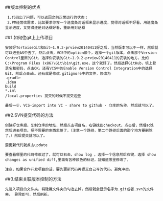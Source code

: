 ##版本控制的优点

     1.代码出了问题，可以返回之前正常运行的状态；
     2.PM经常改需求，比如要求你写一个进度条对话框来显示进度，觉得对话框不好看，用进度条显示进度，又觉得还是对话框好看，重新用对话框

##1.如何往git上上传项目

    安装好TortoiseGit和Git—1.9.2-prview20140411好之后，当然版本可以不一样，然后就可以进去AS中去了，然后点击，VCS中的option那个，选择一个git版本，点击那个Version Control里面的Git，选择你安装的Git—1.9.2-prview20140411的安装的地方，比如C:\Program Files (x86)\Git\bin\git.exe，这个就好了。然后选择GitHub，填上登录名和密码，点击OK。还有VCS中的Enable Version Control Integration中的选择Git，然后点击ok。还有就是修改.gitignore中的文件，修改为
    .gradle
    .idea
    build
    *.iml
    /local.properties 提交的时候不提交这些

    最后一步，VCS-import into VC - share to github - 仓库的名称，然后就可以了。

##2.SVN提交代码的方法

    创建好仓库后，复制仓库的地址，然后点击项目名，右键找到checkout，点击后，然后add，然后进去项目，把不需要的东西忽略了，（注意一个路径，第二个路径后面的那个地方要删除了。）然后提交就可以了。

    要更新代码就点击update

    要查看哪里的代码修改过了，就可以右击，show log ，选择一个信息然后右键，选择 show changes as unified diff,里面有各种颜色的标记，就知道哪里修改了。

    注意，如果合作开发项目的话，要先更新代码再提交自己写的代码，避免冲突。
    
##3.结束关联版本控制的方法

    先进入项目的文件夹，将隐藏文件夹的勾选去掉，然后就会显示名字为.git或者.svn的文件夹， 删除即可，然后刷新。       
